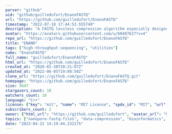 ```yaml
---
parser: "github"
uid: "github/guilledufort/EnanoFASTQ"
url: "https://github.com/guilledufort/EnanoFASTQ"
timestamp: "2022-07-18 17:44:53.555740"
description: "A FASTQ lossless compression algorithm especially designed for nanopore sequencing FASTQ files."
avatar: "https://avatars.githubusercontent.com/u/60487627?v=4"
repo_url: "https://github.com/guilledufort/EnanoFASTQ"
title: "ENANO"
tags: ["high-throughput-sequencing", "utilities"]
name: "EnanoFASTQ"
full_name: "guilledufort/EnanoFASTQ"
html_url: "https://github.com/guilledufort/EnanoFASTQ"
created_at: "2020-01-30T20:31:07Z"
updated_at: "2022-06-05T19:08:50Z"
clone_url: "https://github.com/guilledufort/EnanoFASTQ.git"
homepage: "https://github.com/guilledufort/EnanoFASTQ"
size: 3647
stargazers_count: 10
watchers_count: 10
language: "C++"
license: {"key": "mit", "name": "MIT License", "spdx_id": "MIT", "url": "https://api.github.com/licenses/mit", "node_id": "MDc6TGljZW5zZTEz"}
subscribers_count: 1
owner: {"html_url": "https://github.com/guilledufort", "avatar_url": "https://avatars.githubusercontent.com/u/60487627?v=4", "login": "guilledufort", "type": "User"}
topics: ["nanopore-fastq-files", "data-compression", "bioinformatics", "information-theory"]
date: "2023-04-22 14:19:44.232175"
---
```

